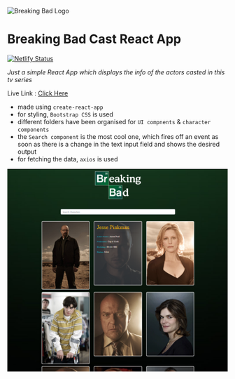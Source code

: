 ![Breaking Bad Logo](https://raw.githubusercontent.com/bradtraversy/breaking-bad-cast/master/src/img/logo.png)

# Breaking Bad Cast React App

[![Netlify Status](https://api.netlify.com/api/v1/badges/5b74a696-13d9-4039-8fc5-6850cf8fb08e/deploy-status)](https://app.netlify.com/sites/breaking-bad-cast-info/deploys)

*Just a simple React App which displays the info of the actors casted in this tv series*

Live Link : [Click Here](https://breaking-bad-cast-info.netlify.app/)

- made using `create-react-app`
- for styling, `Bootstrap CSS` is used
- different folders have been organised for `UI compnents` & `character components`
- the `Search component` is the most cool one, which fires off an event as soon as there is a change in the text input field and shows the desired output
- for fetching the data, `axios` is used

![Breaking Bad Cast Project](screenshot.png)